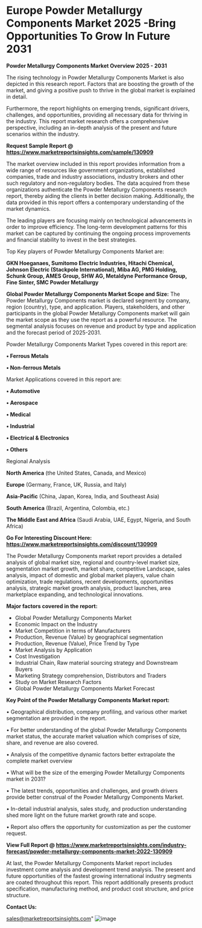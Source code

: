 # Europe Powder Metallurgy Components Market 2025 -Bring Opportunities To Grow In Future 2031

<Strong> Powder Metallurgy Components Market Overview 2025 - 2031</strong>

The rising technology in Powder Metallurgy Components Market is also depicted in this research report. Factors that are boosting the growth of the market, and giving a positive push to thrive in the global market is explained in detail.

Furthermore, the report highlights on emerging trends, significant drivers, challenges, and opportunities, providing all necessary data for thriving in the industry. This report market research offers a comprehensive perspective, including an in-depth analysis of the present and future scenarios within the industry.

<strong>Request Sample Report @ <a href=https://www.marketreportsinsights.com/sample/130909>https://www.marketreportsinsights.com/sample/130909</a></strong>

The market overview included in this report provides information from a wide range of resources like government organizations, established companies, trade and industry associations, industry brokers and other such regulatory and non-regulatory bodies. The data acquired from these organizations authenticate the Powder Metallurgy Components research report, thereby aiding the clients in better decision making. Additionally, the data provided in this report offers a contemporary understanding of the market dynamics.

The leading players are focusing mainly on technological advancements in order to improve efficiency. The long-term development patterns for this market can be captured by continuing the ongoing process improvements and financial stability to invest in the best strategies.

Top Key players of Powder Metallurgy Components Market are:

<strong>GKN Hoeganaes, Sumitomo Electric Industries, Hitachi Chemical, Johnson Electric (Stackpole International), Miba AG, PMG Holding, Schunk Group, AMES Group, SHW AG, Metaldyne Performance Group, Fine Sinter, SMC Powder Metallurgy</strong>

<strong><b>Global Powder Metallurgy Components Market Scope and Size:</b></strong>
The Powder Metallurgy Components market is declared segment by company, region (country), type, and application. Players, stakeholders, and other participants in the global Powder Metallurgy Components market will gain the market scope as they use the report as a powerful resource. The segmental analysis focuses on revenue and product by type and application and the forecast period of 2025-2031.

Powder Metallurgy Components Market Types covered in this report are:

<strong>• Ferrous Metals

• Non-ferrous Metals</strong>

Market Applications covered in this report are:

<strong>• Automotive

• Aerospace

• Medical

• Industrial

• Electrical & Electronics

• Others</strong> 

Regional Analysis

<strong>North America</strong> (the United States, Canada, and Mexico)

<strong>Europe</strong> (Germany, France, UK, Russia, and Italy)

<strong>Asia-Pacific</strong> (China, Japan, Korea, India, and Southeast Asia)

<strong>South America</strong> (Brazil, Argentina, Colombia, etc.)

<strong>The Middle East and Africa</strong> (Saudi Arabia, UAE, Egypt, Nigeria, and South Africa)

<strong>Go For Interesting Discount Here: <a href=https://www.marketreportsinsights.com/discount/130909>https://www.marketreportsinsights.com/discount/130909</a></strong>

The Powder Metallurgy Components market report provides a detailed analysis of global market size, regional and country-level market size, segmentation market growth, market share, competitive Landscape, sales analysis, impact of domestic and global market players, value chain optimization, trade regulations, recent developments, opportunities analysis, strategic market growth analysis, product launches, area marketplace expanding, and technological innovations.

<strong><b>Major factors covered in the report:</b></strong>
<ul>
  <li>Global Powder Metallurgy Components Market </li>
  <li>Economic Impact on the Industry</li>
  <li>Market Competition in terms of Manufacturers</li>
  <li>Production, Revenue (Value) by geographical segmentation</li>
  <li>Production, Revenue (Value), Price Trend by Type</li>
  <li>Market Analysis by Application</li>
  <li>Cost Investigation</li>
  <li>Industrial Chain, Raw material sourcing strategy and Downstream Buyers</li>
  <li>Marketing Strategy comprehension, Distributors and Traders</li>
  <li>Study on Market Research Factors</li>
  <li>Global Powder Metallurgy Components Market Forecast</li>
</ul>

<strong><b>Key Point of the Powder Metallurgy Components Market report:</b></strong>

• Geographical distribution, company profiling, and various other market segmentation are provided in the report.

• For better understanding of the global Powder Metallurgy Components market status, the accurate market valuation which comprises of size, share, and revenue are also covered.

• Analysis of the competitive dynamic factors better extrapolate the complete market overview

• What will be the size of the emerging Powder Metallurgy Components market in 2031?

• The latest trends, opportunities and challenges, and growth drivers provide better construal of the Powder Metallurgy Components Market.

• In-detail industrial analysis, sales study, and production understanding shed more light on the future market growth rate and scope.

• Report also offers the opportunity for customization as per the customer request.

<strong><b>View Full Report @ <a href=https://www.marketreportsinsights.com/industry-forecast/powder-metallurgy-components-market-2022-130909>https://www.marketreportsinsights.com/industry-forecast/powder-metallurgy-components-market-2022-130909</a></b></strong>


At last, the Powder Metallurgy Components Market report includes investment come analysis and development trend analysis. The present and future opportunities of the fastest growing international industry segments are coated throughout this report. This report additionally presents product specification, manufacturing method, and product cost structure, and price structure.

<strong>Contact Us:</strong>

sales@marketreportsinsights.com"
![image](https://github.com/user-attachments/assets/2c4b5be8-ee44-41ad-9580-ec8d8139c1e2)
